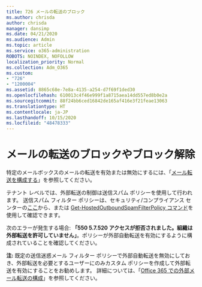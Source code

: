 ```yaml
---
title: 726 メールの転送のブロック
ms.author: chrisda
author: chrisda
manager: dansimp
ms.date: 04/21/2020
ms.audience: Admin
ms.topic: article
ms.service: o365-administration
ROBOTS: NOINDEX, NOFOLLOW
localization_priority: Normal
ms.collection: Adm_O365
ms.custom:
- "726"
- "1200004"
ms.assetid: 8865c68e-7e8a-4135-a254-d7f69f1ded30
ms.openlocfilehash: 610013c4f46e999f1a8715aea14dd557ed8b0e2a
ms.sourcegitcommit: 88f24bb6ced16842de165af416e3f21feae13063
ms.translationtype: HT
ms.contentlocale: ja-JP
ms.lasthandoff: 10/15/2020
ms.locfileid: "48478333"
---
```

# <a name="blocking-or-unblocking-email-forwarding"></a>メールの転送のブロックやブロック解除

特定のメールボックスのメールの転送を有効または無効にするには、「[メール転送を構成する](https://docs.microsoft.com/microsoft-365/admin/email/configure-email-forwarding)」を参照してください。

テナント レベルでは、外部転送の制御は送信スパム ポリシーを使用して行われます。 送信スパム フィルター ポリシーは、セキュリティ/コンプライアンス センターの[ここ](https://protection.office.com/antispam)から、または [Get-HostedOutboundSpamFilterPolicy コマンド](https://docs.microsoft.com/powershell/module/exchange/get-hostedoutboundspamfilterpolicy)を使用して確認できます。

次のエラーが発生する場合: **「550 5.7.520 アクセスが拒否されました。組織は外部転送を許可していません」**。ポリシーが外部自動転送を有効にするように構成されていることを確認してください。

**注:** 既定の送信迷惑メール フィルター ポリシーで外部自動転送を無効にしておき、外部転送を必要とするユーザーにのみカスタム ポリシーを作成して外部転送を有効にすることをお勧めします。 詳細については、「[Office 365 での外部メール転送の構成](https://docs.microsoft.com/microsoft-365/security/office-365-security/external-email-forwarding)」を参照してください。
